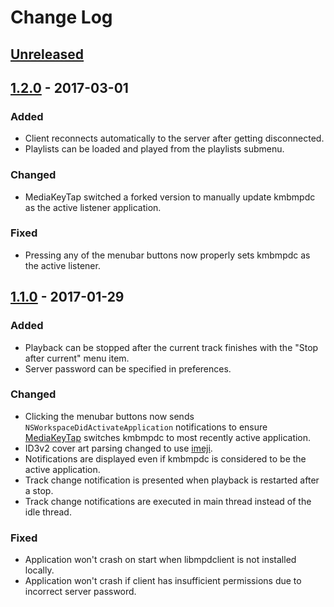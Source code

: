 # Change Log

## [Unreleased]

## [1.2.0] - 2017-03-01
### Added
- Client reconnects automatically to the server after getting disconnected.
- Playlists can be loaded and played from the playlists submenu.

### Changed
- MediaKeyTap switched a forked version to manually update kmbmpdc as the active listener application.

### Fixed
- Pressing any of the menubar buttons now properly sets kmbmpdc as the active listener.

## [1.1.0] - 2017-01-29
### Added
- Playback can be stopped after the current track finishes with the "Stop after current" menu item.
- Server password can be specified in preferences.

### Changed
- Clicking the menubar buttons now sends `NSWorkspaceDidActivateApplication` notifications to ensure [MediaKeyTap](https://github.com/nhurden/MediaKeyTap) switches kmbmpdc to most recently active application.
- ID3v2 cover art parsing changed to use [imeji](https://github.com/arttuperala/imeji).
- Notifications are displayed even if kmbmpdc is considered to be the active application.
- Track change notification is presented when playback is restarted after a stop.
- Track change notifications are executed in main thread instead of the idle thread.

### Fixed
- Application won't crash on start when libmpdclient is not installed locally.
- Application won't crash if client has insufficient permissions due to incorrect server password.

[Unreleased]: https://github.com/arttuperala/kmbmpdc/compare/v1.2.0...HEAD
[1.2.0]: https://github.com/arttuperala/kmbmpdc/compare/v1.1.0...v1.2.0
[1.1.0]: https://github.com/arttuperala/kmbmpdc/compare/v1.0.0...v1.1.0
